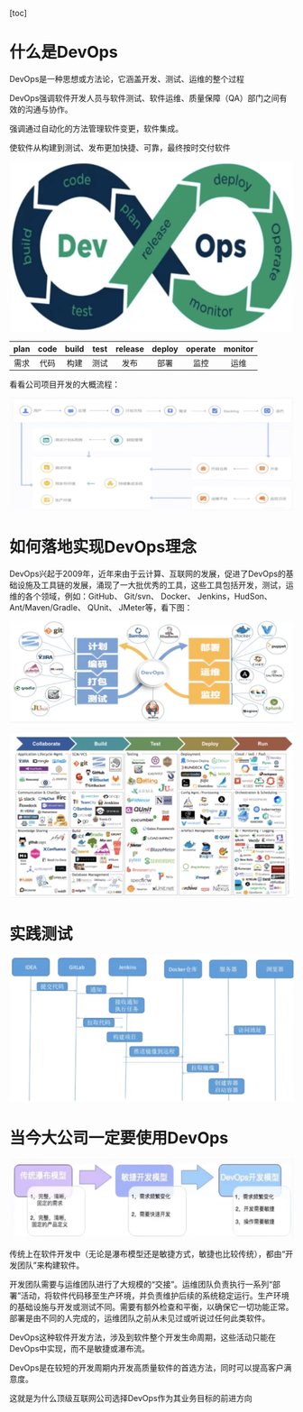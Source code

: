 [toc]

# 什么是DevOps

DevOps是一种思想或方法论，它涵盖开发、测试、运维的整个过程

DevOps强调软件开发人员与软件测试、软件运维、质量保障（QA）部门之间有效的沟通与协作。

强调通过自动化的方法管理软件变更，软件集成。

使软件从构建到测试、发布更加快捷、可靠，最终按时交付软件

![image-20210125124129632](DevOps%E6%80%9D%E6%83%B3.assets/image-20210125124129632.png)

| plan | code | build | test | release | deploy | operate | monitor |
| :--: | :--: | :---: | :--: | :-----: | :----: | :-----: | :-----: |
| 需求 | 代码 | 构建  | 测试 |  发布   |  部署  |  监控   |  运维   |



看看公司项目开发的大概流程：

![image-20210125124623645](DevOps%E6%80%9D%E6%83%B3.assets/image-20210125124623645.png)



# 如何落地实现DevOps理念

DevOps兴起于2009年，近年来由于云计算、互联网的发展，促进了DevOps的基础设施及工具链的发展，涌现了一大批优秀的工具，这些工具包括开发，测试，运维的各个领域，例如：GitHub、 Git/svn、 Docker、 Jenkins，HudSon、 Ant/Maven/Gradle、 QUnit、 JMeter等，看下图：

![image-20210125125024293](DevOps%E6%80%9D%E6%83%B3.assets/image-20210125125024293.png)

![image-20210125125145455](DevOps%E6%80%9D%E6%83%B3.assets/image-20210125125145455.png)

# 实践测试

![image-20210125125617719](DevOps%E6%80%9D%E6%83%B3.assets/image-20210125125617719.png)

# 当今大公司一定要使用DevOps

![image-20210125125709658](DevOps%E6%80%9D%E6%83%B3.assets/image-20210125125709658.png)

传统上在软件开发中（无论是瀑布模型还是敏捷方式，敏捷也比较传统），都由“开发团队”来构建软件。

开发团队需要与运维团队进行了大规模的“交接”。运维团队负责执行一系列“部署”活动，将软件代码移至生产环境，并负责维护后续的系统稳定运行。生产环境的基础设施与开发或测试不同。需要有额外检查和平衡，以确保它一切功能正常。部署是由不同的人完成的，运维团队之前从未见过或听说过任何此类软件。

DevOps这种软件开发方法，涉及到软件整个开发生命周期，这些活动只能在DevOps中实现，而不是敏捷或瀑布流。

DevOps是在较短的开发周期内开发高质量软件的首选方法，同时可以提高客户满意度。

这就是为什么顶级互联网公司选择DevOps作为其业务目标的前进方向




